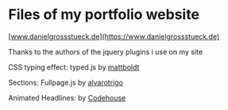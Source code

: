 # Files of my portfolio website

[www.danielgrossstueck.de](https://www.danielgrossstueck.de)

Thanks to the authors of the jquery plugins i use on my site

CSS typing effect: typed.js by [mattboldt](https://github.com/mattboldt/typed.js)

Sections: Fullpage.js by [alvarotrigo](https://github.com/alvarotrigo/fullPage.js#fullpagejs)

Animated Headlines: by [Codehouse](https://codyhouse.co/gem/css-animated-headlines/)
